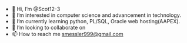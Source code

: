 - 👋 Hi, I’m @Scot12-3
- 👀 I’m interested in computer science and advancement in technology.
- 🌱 I’m currently learning python, PL/SQL, Oracle web hosting(AAPEX).
- 💞️ I’m looking to collaborate on 
- 📫 How to reach me smessler999@gmail.com

<!---
Scot12-3/Scot12-3 is a ✨ special ✨ repository because its `README.md` (this file) appears on your GitHub profile.
You can click the Preview link to take a look at your changes.
--->
